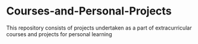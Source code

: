 # Courses-and-Personal-Projects

This repository consists of projects undertaken as a part of extracurricular courses and projects for personal learning
